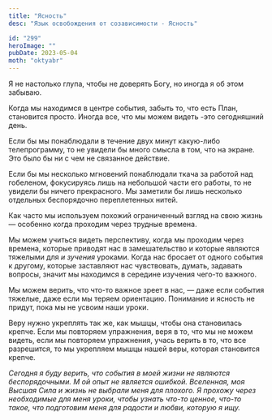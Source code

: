 ```yaml
---
title: "Ясность"
desc: "Язык освобождения от созависимости - Ясность"

id: "299"
heroImage: ""
pubDate: 2023-05-04
moth: "oktyabr"
---
```


Я не настолько глупа, чтобы не доверять Богу, но иногда я об этом забываю.

Когда мы находимся в центре события, забыть то, что есть План, становится
просто. Иногда все, что мы можем видеть -это сегодняшний день.

Если бы мы понаблюдали в течение двух минут какую-либо телепрограмму, то не
увидели бы много смысла в том, что на экране. Это было бы ни с чем не
связанное действие.

Если бы мы несколько мгновений понаблюдали ткача за работой над гобеленом,
фокусируясь лишь на небольшой части его работы, то не увидели бы ничего
прекрасного. Мы заметили бы лишь несколько отдельных беспорядочно
переплетенных нитей.

Как часто мы используем похожий ограниченный взгляд на свою жизнь — особенно
когда проходим через трудные времена.

Мы можем учиться видеть перспективу, когда мы проходим через времена, которые
приводят нас в замешательство и которые являются тяжелыми для _и_ _зучения_
уроками. Когда нас бросает от одного события к другому, которые заставляют нас
чувствовать, думать, задавать вопросы, значит мы находимся в середине изучения
чего-то важного.

Мы можем верить, что что-то важное зреет в нас, — даже если события тяжелые,
даже если мы теряем ориентацию. Понимание и ясность не придут, пока мы не
усвоим наши уроки.

Веру нужно укреплять так же, как мышцы, чтобы она становилась крепче. Если мы
повторяем упражнения, веря в то, что мы не можем видеть, если мы повторяем
упражнения, учась верить в то, что все разрешится, то мы укрепляем мышцы нашей
веры, которая становится крепче.

_Сегодня_ _я_ _буду_ _верить,_ _что_ _события_ _в_ _моей_ _жизни_ _не_
_являются_ _беспорядочными._ _М_ _ой_ _опыт_ _не_ _является_ _ошибкой.
Вселенная,_ _моя_ _Высшая_ _Сила_ _и_ _жизнь_ _не_ _выбрали_ _меня_ _для_
_плохого._ _Я_ _прохожу_ _через_ _необходимые_ _для_ _меня_ _уроки,_ _чтобы_
_узнать_ _что-то_ _ценное,_ _что-то_ _такое,_ _что_ _подготовим_ _меня_ _для_
_радости_ _и_ _любви,_ _которую_ _я_ _ищу._
